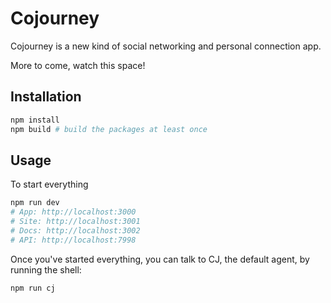 # Cojourney

Cojourney is a new kind of social networking and personal connection app.

More to come, watch this space!

## Installation

```bash
npm install
npm build # build the packages at least once
```

## Usage

To start everything
```bash
npm run dev
# App: http://localhost:3000
# Site: http://localhost:3001
# Docs: http://localhost:3002
# API: http://localhost:7998
```

Once you've started everything, you can talk to CJ, the default agent, by running the shell: 
```bash
npm run cj
```